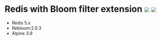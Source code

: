 Redis with Bloom filter extension [![](https://images.microbadger.com/badges/version/andytruong/rebloom.svg)](https://microbadger.com/images/andytruong/rebloom "Get your own version badge on microbadger.com") [![](https://images.microbadger.com/badges/image/andytruong/rebloom.svg)](https://microbadger.com/images/andytruong/rebloom "Get your own image badge on microbadger.com")
====

- Redis 5.x
- Rebloom:2.0.3
- Alpine 3.9
